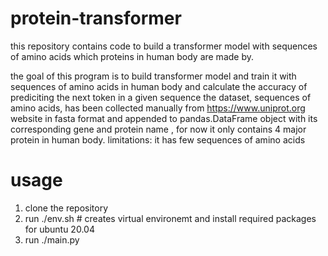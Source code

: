 # protein-transformer
this repository contains code to build a transformer model with sequences of amino acids which proteins in human body are made by.

the goal of this program is to build transformer model and train it with sequences of amino acids in human body and calculate the accuracy of prediciting the next token in a given sequence
the dataset, sequences of amino acids, has been collected manually from https://www.uniprot.org website in fasta format and appended to pandas.DataFrame object with its corresponding gene and protein name , for now it only contains 4 major protein in human body. 
limitations: it has few sequences of amino acids

# usage
1. clone the repository
2. run ./env.sh # creates virtual environemt and install required packages for ubuntu 20.04
3. run ./main.py

